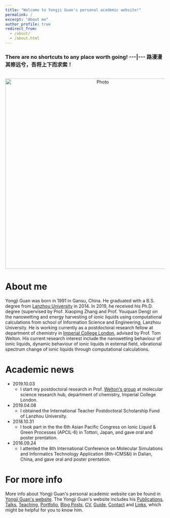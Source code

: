 ```yaml
---
title: "Welcome to Yongji Guan's personal academic website!"
permalink: /
excerpt: "About me"
author_profile: true
redirect_from: 
  - /about/
  - /about.html
---
```


### There are no shortcuts to any place worth going! ---|--- 路漫漫其修远兮，吾将上下而求索！

<p align="center">
  <img src="https://yongjiguan.github.io/images/Road.jpg" alt="Photo" style="width:600;"/> 
</p>

About me
======
Yongji Guan was born in 1991 in Gansu, China. He graduated with a B.S. degree from [Lanzhou University](http://www.lzu.edu.cn) in 2014. In 2019, he received his Ph.D. degree (supervised by Prof. Xiaoping Zhang and Prof. Youquan Deng) on the nanowetting and energy harvesting of ionic liquids using computational calculations from school of Information Science and Engineering, Lanzhou University. He is working currently as a postdoctoral research fellow at department of chemistry in [Imperial College London](http://www.imperial.ac.uk/), advised by Prof. Tom Welton. His current research interest include the nanowetting behaviour of ionic liquids, dynamic behaviour of ionic liquids in external field, vibrational spectrum change of ionic liquids through computational calculations.

Academic news
======
* 2019.10.03  
  * I start my postdoctoral research in Prof. [Welton's group](https://www.imperial.ac.uk/people/t.welton) at molecular science research hub, department of chemistry, Imperial College London.
* 2019.04.08 
  * I obtained the International Teacher Postdoctoral Scholarship Fund of Lanzhou University.
* 2018.10.31 
  * I took part in the the 6th Asian Pacific Congress on Ionic Liquid & Green Processes (APCIL-6) in Tottori, Japan, and gave oral and poster prentation.
* 2016.09.24
  * I attented the 8th International Conference on Molecular Simulations and Informatics Technology Application (8th-ICMS&I) in Dalian, China, and gave oral and poster prentation.

For more info
======
More info about Yongji Guan's personal academic website can be found in [Yongji Guan's website](https://yongjiguan.github.io). The Yongji Guan's website includes his [Publications](https://yongjiguan.github.io//publications/), [Talks](https://yongjiguan.github.io//talks/), [Teaching](https://yongjiguan.github.io//teaching/), [Portfolio](https://yongjiguan.github.io//portfolio/), [Blog Posts](https://yongjiguan.github.io//year-archive/), [CV](https://yongjiguan.github.io//cv/), [Guide](https://yongjiguan.github.io//markdown/), [Contact](https://yongjiguan.github.io//contact/) and [Links](https://yongjiguan.github.io//Links/), which might be helpful for you to know him.